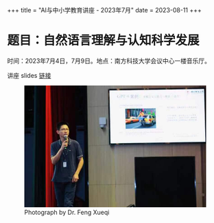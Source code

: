 +++
title = "AI与中小学教育讲座 - 2023年7月"
date = 2023-08-11
+++
# 题目：自然语言理解与认知科学发展
时间：2023年7月4日，7月9日。地点：南方科技大学会议中心一楼音乐厅。

讲座 slides [链接](/files/NLP-and-CogSci.pdf)

<figure>
    <img src="/img/ai_talk_xu.jpeg"
         alt="Xu" at AI talk"
         width="600">
    <figcaption>Photograph by Dr. Feng Xueqi</figcaption>
</figure>